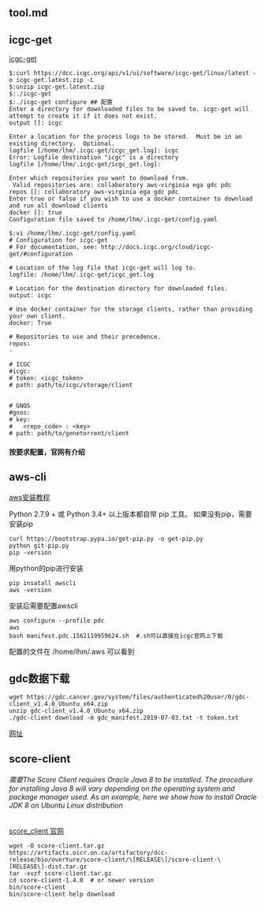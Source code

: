 ## tool.md
## icgc-get
[icgc-get](https://docs.icgc.org/download/icgc-get/#icgc-get-user-guide)
~~~
$:curl https://dcc.icgc.org/api/v1/ui/software/icgc-get/linux/latest -o icgc-get.latest.zip -L
$:unzip icgc-get.latest.zip 
$:./icgc-get 
$:./icgc-get configure ## 配置
Enter a directory for downloaded files to be saved to. icgc-get will attempt to create it if it does not exist.
output []: icgc

Enter a location for the process logs to be stored.  Must be in an existing directory.  Optional.
logfile [/home/lhm/.icgc-get/icgc_get.log]: icgc
Error: Logfile destination "icgc" is a directory
logfile [/home/lhm/.icgc-get/icgc_get.log]: 

Enter which repositories you want to download from.
 Valid repositories are: collaboratory aws-virginia ega gdc pdc
repos []: collaboratory aws-virginia ega gdc pdc
Enter true or false if you wish to use a docker container to download and run all download clients
docker []: true
Configuration file saved to /home/lhm/.icgc-get/config.yaml

$:vi /home/lhm/.icgc-get/config.yaml
# Configuration for icgc-get
# For documentation, see: http://docs.icgc.org/cloud/icgc-get/#configuration

# Location of the log file that icgc-get will log to.
logfile: /home/lhm/.icgc-get/icgc_get.log

# Location for the destination directory for downloaded files.
output: icgc

# Use docker container for the storage clients, rather than providing your own client.
docker: True

# Repositories to use and their precedence.
repos:
- 

# ICGC
#icgc:
# token: <icgc_token>
# path: path/to/icgc/storage/client


# GNOS
#gnos:
# key:
#   <repo_code> : <key>
# path: path/to/genetorrent/client
~~~
   #### 按要求配置，官网有介绍
## aws-cli
[aws安装教程](https://docs.aws.amazon.com/zh_cn/cli/latest/userguide/cli-chap-install.html#post-install-uninstall)

Python 2.7.9 + 或 Python 3.4+ 以上版本都自带 pip 工具。
如果没有pip，需要安装pip
~~~
curl https://bootstrap.pypa.io/get-pip.py -o get-pip.py
python git-pip.py
pip -version
~~~
用python的pip进行安装
~~~
pip insatall awscli
aws -version
~~~
安装后需要配置awscli
~~~
aws configure --profile pdc
aws
bash manifest.pdc.1562119959624.sh  #.sh可以直接在icgc官网上下载
~~~
配置的文件在 /home/lhm/.aws 可以看到

## gdc数据下载
~~~
wget https://gdc.cancer.gov/system/files/authenticated%20user/0/gdc-client_v1.4.0_Ubuntu_x64.zip
unzip gdc-client_v1.4.0_Ubuntu_x64.zip
./gdc-client download -m gdc_manifest.2019-07-03.txt -t token.txt
~~~
[网址](https://docs.gdc.cancer.gov/Data_Transfer_Tool/Users_Guide/Data_Download_and_Upload/)
## score-client
###### 需要The Score Client requires Oracle Java 8 to be installed. The procedure for installing Java 8 will vary depending on the operating system and package manager used. As an example, here we show how to install Oracle JDK 8 on Ubuntu Linux distribution
[score_client 官网](https://docs.icgc.org/download/guide/#score-client-usage)
~~~
wget -O score-client.tar.gz https://artifacts.oicr.on.ca/artifactory/dcc-release/bio/overture/score-client/\[RELEASE\]/score-client-\[RELEASE\]-dist.tar.gz
tar -xvzf score-client.tar.gz
cd score-client-1.4.0  # or newer version
bin/score-client
bin/score-client help download
~~~


